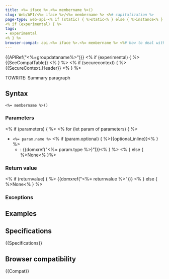 ```yaml
---
title: <%= iface %>.<%= membername %>()
slug: Web/API/<%= iface %>/<%= membername %> <%# capitalization %>
page-type: web-api-<% if (static) { %>static<% } else { %>instance<% } %>-method
<% if (experimental) { %>
tags:
- experimental
<% } %>
browser-compat: api.<%= iface %>.<%= membername %> <%# how to deal with static methods having same name as instance method? %>
---
```

{{APIRef("<%=groupdataname%>")}}
<% if (experimental) { %>
{{SeeCompatTable}}
<% } %>
<% if (securecontext) { %>
{{SecureContext_Header}}
<% } %>

TOWRITE: Summary paragraph

## Syntax

```js-nolint
<%= membername %>()
```

### Parameters
<% if (parameters) { %>
<% for (let param of parameters) { %>
- `<%= param.name %>` <% if (param.optional) { %>{{optional_inline}}<% } %>
  - : {{domxref("<%= param.type %>)")}}<% } %>
<% } else { %>None<% }%>

### Return value

<% if (returnvalue) { %>
{{domxref("<%= returnvalue %>")}}
<% } else { %>None<% } %>

### Exceptions

## Examples

## Specifications

{{Specifications}}

## Browser compatibility

{{Compat}}

